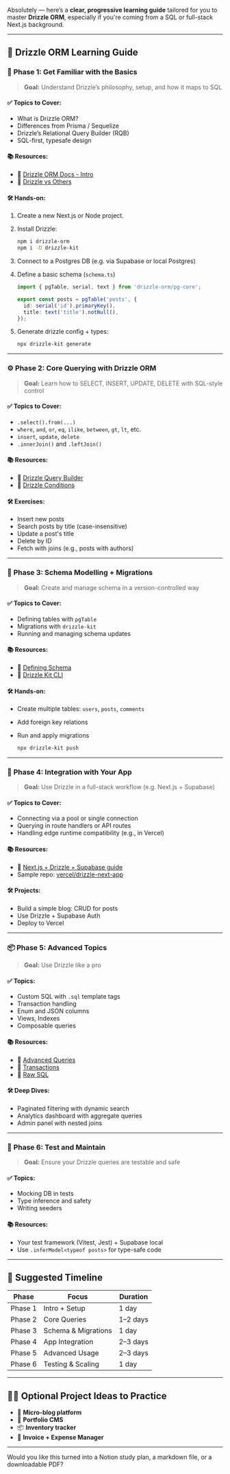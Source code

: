 Absolutely — here’s a **clear, progressive learning guide** tailored for you to master **Drizzle ORM**, especially if you're coming from a SQL or full-stack Next.js background.

---

## 🧠 **Drizzle ORM Learning Guide**

### 🔰 **Phase 1: Get Familiar with the Basics**

> **Goal:** Understand Drizzle’s philosophy, setup, and how it maps to SQL

#### ✅ Topics to Cover:

- What is Drizzle ORM?
- Differences from Prisma / Sequelize
- Drizzle’s Relational Query Builder (RQB)
- SQL-first, typesafe design

#### 📚 Resources:

- 🔗 [Drizzle ORM Docs - Intro](https://orm.drizzle.team/docs/introduction)
- 🔗 [Drizzle vs Others](https://orm.drizzle.team/docs/why)

#### 🛠️ Hands-on:

1. Create a new Next.js or Node project.

2. Install Drizzle:

   ```bash
   npm i drizzle-orm
   npm i -D drizzle-kit
   ```

3. Connect to a Postgres DB (e.g. via Supabase or local Postgres)

4. Define a basic schema (`schema.ts`)

   ```ts
   import { pgTable, serial, text } from 'drizzle-orm/pg-core';

   export const posts = pgTable('posts', {
     id: serial('id').primaryKey(),
     title: text('title').notNull(),
   });
   ```

5. Generate drizzle config + types:

   ```bash
   npx drizzle-kit generate
   ```

---

### ⚙️ **Phase 2: Core Querying with Drizzle ORM**

> **Goal:** Learn how to SELECT, INSERT, UPDATE, DELETE with SQL-style control

#### ✅ Topics to Cover:

- `.select().from(...)`
- `where`, `and`, `or`, `eq`, `ilike`, `between`, `gt`, `lt`, etc.
- `insert`, `update`, `delete`
- `.innerJoin()` and `.leftJoin()`

#### 📚 Resources:

- 🔗 [Drizzle Query Builder](https://orm.drizzle.team/docs/select)
- 🔗 [Drizzle Conditions](https://orm.drizzle.team/docs/where)

#### 🛠️ Exercises:

- Insert new posts
- Search posts by title (case-insensitive)
- Update a post's title
- Delete by ID
- Fetch with joins (e.g., posts with authors)

---

### 🧱 **Phase 3: Schema Modelling + Migrations**

> **Goal:** Create and manage schema in a version-controlled way

#### ✅ Topics to Cover:

- Defining tables with `pgTable`
- Migrations with `drizzle-kit`
- Running and managing schema updates

#### 📚 Resources:

- 🔗 [Defining Schema](https://orm.drizzle.team/docs/schema)
- 🔗 [Drizzle Kit CLI](https://orm.drizzle.team/docs/cli)

#### 🛠️ Hands-on:

- Create multiple tables: `users`, `posts`, `comments`
- Add foreign key relations
- Run and apply migrations

  ```bash
  npx drizzle-kit push
  ```

---

### 🧰 **Phase 4: Integration with Your App**

> **Goal:** Use Drizzle in a full-stack workflow (e.g. Next.js + Supabase)

#### ✅ Topics to Cover:

- Connecting via a pool or single connection
- Querying in route handlers or API routes
- Handling edge runtime compatibility (e.g., in Vercel)

#### 📚 Resources:

- 🔗 [Next.js + Drizzle + Supabase guide](https://orm.drizzle.team/docs/get-started-postgresql#using-drizzle-orm-with-supabase)
- Sample repo: [vercel/drizzle-next-app](https://github.com/vercel/examples/tree/main/storage/drizzle-next-app)

#### 🛠️ Projects:

- Build a simple blog: CRUD for posts
- Use Drizzle + Supabase Auth
- Deploy to Vercel

---

### 📦 **Phase 5: Advanced Topics**

> **Goal:** Use Drizzle like a pro

#### ✅ Topics:

- Custom SQL with `.sql` template tags
- Transaction handling
- Enum and JSON columns
- Views, Indexes
- Composable queries

#### 📚 Resources:

- 🔗 [Advanced Queries](https://orm.drizzle.team/docs/sql)
- 🔗 [Transactions](https://orm.drizzle.team/docs/transactions)
- 🔗 [Raw SQL](https://orm.drizzle.team/docs/sql#raw-sql)

#### 🛠️ Deep Dives:

- Paginated filtering with dynamic search
- Analytics dashboard with aggregate queries
- Admin panel with nested joins

---

### 🧪 **Phase 6: Test and Maintain**

> **Goal:** Ensure your Drizzle queries are testable and safe

#### ✅ Topics:

- Mocking DB in tests
- Type inference and safety
- Writing seeders

#### 📚 Resources:

- Your test framework (Vitest, Jest) + Supabase local
- Use `.inferModel<typeof posts>` for type-safe code

---

## 🧭 Suggested Timeline

| Phase   | Focus               | Duration |
| ------- | ------------------- | -------- |
| Phase 1 | Intro + Setup       | 1 day    |
| Phase 2 | Core Queries        | 1–2 days |
| Phase 3 | Schema & Migrations | 1 day    |
| Phase 4 | App Integration     | 2–3 days |
| Phase 5 | Advanced Usage      | 2–3 days |
| Phase 6 | Testing & Scaling   | 1 day    |

---

## 🧑‍🎓 Optional Project Ideas to Practice

- 💬 **Micro-blog platform**
- 💼 **Portfolio CMS**
- 📦 **Inventory tracker**
- 🧾 **Invoice + Expense Manager**

---

Would you like this turned into a Notion study plan, a markdown file, or a downloadable PDF?
